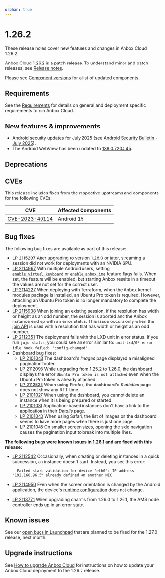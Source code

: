 ```yaml
---
orphan: true
---
```

# 1.26.2

These release notes cover new features and changes in Anbox Cloud 1.26.2.

Anbox Cloud 1.26.2 is a patch release. To understand minor and patch releases, see [Release notes](https://documentation.ubuntu.com/anbox-cloud/en/latest/reference/release-notes/release-notes).

Please see [Component versions](https://documentation.ubuntu.com/anbox-cloud/en/latest/reference/component-versions/) for a list of updated components.

## Requirements

See the [Requirements](https://documentation.ubuntu.com/anbox-cloud/en/latest/reference/requirements/) for details on general and deployment specific requirements to run Anbox Cloud.

## New features & improvements

* Android security updates for July 2025 (see [Android Security Bulletin - July 2025](TBD)).
* The Android WebView has been updated to [138.0.7204.45](tbd).


## Deprecations


## CVEs

This release includes fixes from the respective upstreams and components for the following CVEs:

| CVE | Affected Components |
|-----|---------------------|
| [CVE-2023-40114](https://nvd.nist.gov/vuln/detail/CVE-2023-40114) | Android 15 |

## Bug fixes

The following bug fixes are available as part of this release:

* [LP 2115297](https://bugs.launchpad.net/anbox-cloud/+bug/2115297) After upgrading to version 1.26.0 or later, streaming a session did not work for deployments with an NVIDIA GPU.
* [LP 2114967](https://bugs.launchpad.net/anbox-cloud/+bug/2114967) With multiple Android users, setting [`enable_virtual_keyboard`](https://documentation.ubuntu.com/anbox-cloud/reference/feature-flags/#enable-virtual-keyboard) or [`enable_anbox_ime`](https://documentation.ubuntu.com/anbox-cloud/reference/feature-flags/#enable-anbox-ime) feature flags fails. When set, the feature will be enabled, but starting Anbox results in a timeout the values are not set for the correct user.
* [LP 2114227](https://bugs.launchpad.net/anbox-cloud/+bug/2114227) When deploying with Terraform, when the Anbox kernel modules package is installed, an Ubuntu Pro token is required. However, attaching an Ubuntu Pro token is no longer mandatory to complete the deployment.
* [LP 2115938](https://bugs.launchpad.net/anbox-cloud/+bug/2115938) When joining an existing session, if the resolution has width or height as an odd number, the session is aborted and the Anbox instance end up with an error status.
This issue occurs only when the [join API](https://documentation.ubuntu.com/anbox-cloud/reference/api-reference/gateway-api/#/session/handle-join-session) is used with a resolution that has width or height as an odd number.
* [LP 2112351](https://bugs.launchpad.net/anbox-cloud/+bug/2112351) The deployment fails with the LXD unit in error status. If you run `juju status`, you could see an error similar to: `unit-lxd/0* error idle hook failed: "config-changed"`.
* Dashboard bug fixes:
    * [LP 2101043](https://bugs.launchpad.net/anbox-cloud/+bug/2101043) The dashboard's *Images* page displayed a misaligned pagination footer.
    * [LP 2112098](https://bugs.launchpad.net/anbox-cloud/+bug/2112098) While upgrading from 1.25.2 to 1.26.0, the dashboard displays the error `Ubuntu Pro token is not attached` even when the Ubuntu Pro token is already attached.
    * [LP 2112538](https://bugs.launchpad.net/anbox-cloud/+bug/2112538) When using Firefox, the dashboard's *Statistics* page does not show any RTT time.
    * [LP 2101027](https://bugs.launchpad.net/anbox-cloud/+bug/2101027) When using the dashboard, you cannot delete an instance when it is being prepared or started.
    * [LP 2101031](https://bugs.launchpad.net/anbox-cloud/+bug/2101031) Application-based instances don't have a link to the application in their *Details* page.
    * [LP 2101040](https://bugs.launchpad.net/anbox-cloud/+bug/2101040) When using Safari, the list of images on the dashboard seems to have more pages when there is just one page.
    * [LP 2101045](https://bugs.launchpad.net/anbox-cloud/+bug/2101045) On smaller screen sizes, opening the side navigation causes the pagination input to break into multiple lines.                                                         

**The following bugs were known issues in 1.26.1 and are fixed with this release:**

* [LP 2112542](https://bugs.launchpad.net/anbox-cloud/+bug/2112542) Occasionally, when creating or deleting instances in a quick succession, an instance doesn't start. Instead, you see this error:

        Failed start validation for device "eth0": IP address "192.168.96.5" already defined on another NIC

* [LP 2114950](https://bugs.launchpad.net/anbox-cloud/+bug/2114950) Even when the screen orientation is changed by the Android application, the device's [runtime configuration](https://developer.android.com/guide/topics/resources/runtime-changes) does not change.
* [LP 2113771](https://bugs.launchpad.net/anbox-cloud/+bug/2113771) When upgrading charms from 1.26.0 to 1.26.1, the AMS node controller ends up in an error state.

## Known issues

See our [open bugs in Launchpad](https://bugs.launchpad.net/anbox-cloud/?field.searchtext=&field.status%3Alist=NEW&field.status%3Alist=CONFIRMED&field.status%3Alist=TRIAGED&field.status%3Alist=INPROGRESS&field.status%3Alist=DEFERRED&field.status%3Alist=FIXCOMMITTED&field.status%3Alist=INCOMPLETE_WITH_RESPONSE&field.status%3Alist=INCOMPLETE_WITHOUT_RESPONSE&assignee_option=any&field.assignee=&field.bug_reporter=&field.bug_commenter=&field.subscriber=&field.structural_subscriber=&field.milestone%3Alist=102835&field.tag=&field.tags_combinator=ANY&field.has_cve.used=&field.omit_dupes.used=&field.omit_dupes=on&field.affects_me.used=&field.has_patch.used=&field.has_branches.used=&field.has_branches=on&field.has_no_branches.used=&field.has_no_branches=on&field.has_blueprints.used=&field.has_blueprints=on&field.has_no_blueprints.used=&field.has_no_blueprints=on&search=Search&orderby=-importance&start=0) that are planned to be fixed for the 1.27.0 release, next month.

## Upgrade instructions

See [How to upgrade Anbox Cloud](https://documentation.ubuntu.com/anbox-cloud/en/latest/howto/update/upgrade-anbox/#howto-upgrade-anbox-cloud) for instructions on how to update your Anbox Cloud deployment to the 1.26.2 release.
